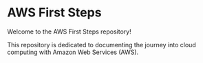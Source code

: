 # AWS First Steps

Welcome to the AWS First Steps repository!

This repository is dedicated to documenting the journey into cloud computing with Amazon Web Services (AWS). 
